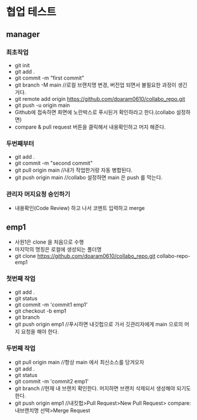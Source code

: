 # 협업 테스트

## manager

### 최초작업

- git init
- git add .
- git commit -m "first commit"
- git branch -M main //로컬 브랜치명 변경, 버전업 되면서 불필요한 과정이 생긴거다.
- git remote add origin https://github.com/doaram0610/collabo_repo.git
- git push -u origin main
- Github에 접속하면 화면에 노란박스로 푸시된거 확인하라고 한다.(collabo 설정하면)
- compare & pull request 버튼을 클릭해서 내용확인하고 머지 해준다.

### 두번째부터

- git add .
- git commit -m "second commit"
- git pull origin main //내가 작업한거랑 자동 병합된다.
- git push origin main //collabo 설정하면 main 은 push 를 막는다.

### 관리자 머지요청 승인하기

- 내용확인(Code Review) 하고 나서 코멘트 입력하고 merge

## emp1

- 사원1은 clone 을 처음으로 수행
- 마지막의 명칭은 로컬에 생성되는 폴더명
- git clone https://github.com/doaram0610/collabo_repo.git collabo-repo-emp1

### 첫번째 작업

- git add .
- git status
- git commit -m 'commit1 emp1'
- git checkout -b emp1
- git branch
- git push origin emp1 //푸시하면 내깃헙으로 가서 깃관리자에게 main 으로의 머지 요청을 해야 한다.

### 두번째 작업

- git pull origin main //항상 main 에서 최신소스를 당겨오자
- git add .
- git status
- git commit -m 'commit2 emp1'
- git branch //현재 내 브랜치 확인한다. 머지하면 브랜치 삭제되서 생성해야 되기도 한다.
- git push origin emp1 //내킷헙>Pull Request>New Pull Request> compare:내브랜치명 선택>Merge Request
